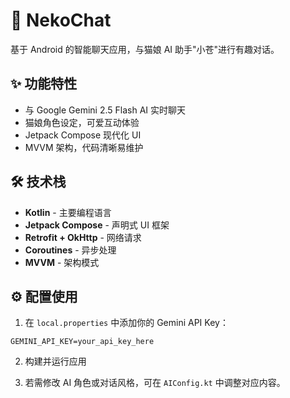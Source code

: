 # 🐾 NekoChat

基于 Android 的智能聊天应用，与猫娘 AI 助手"小苍"进行有趣对话。

## ✨ 功能特性

- 与 Google Gemini 2.5 Flash AI 实时聊天
- 猫娘角色设定，可爱互动体验
- Jetpack Compose 现代化 UI
- MVVM 架构，代码清晰易维护

## 🛠️ 技术栈

- **Kotlin** - 主要编程语言
- **Jetpack Compose** - 声明式 UI 框架
- **Retrofit + OkHttp** - 网络请求
- **Coroutines** - 异步处理
- **MVVM** - 架构模式

## ⚙️ 配置使用

1. 在 `local.properties` 中添加你的 Gemini API Key：
```
GEMINI_API_KEY=your_api_key_here
```

2. 构建并运行应用

3. 若需修改 AI 角色或对话风格，可在 `AIConfig.kt` 中调整对应内容。

